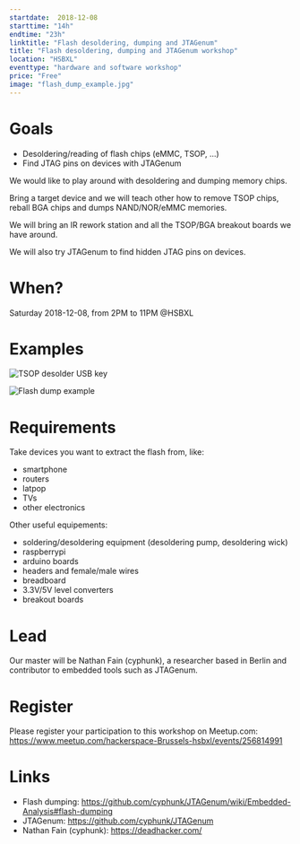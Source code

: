 ```yaml
---
startdate:  2018-12-08
starttime: "14h"
endtime: "23h"
linktitle: "Flash desoldering, dumping and JTAGenum"
title: "Flash desoldering, dumping and JTAGenum workshop"
location: "HSBXL"
eventtype: "hardware and software workshop"
price: "Free"
image: "flash_dump_example.jpg"
---
```


Goals
=====

* Desoldering/reading of flash chips (eMMC, TSOP, ...)
* Find JTAG pins on devices with JTAGenum

We would like to play around with desoldering and dumping memory chips.

Bring a target device and we will teach other how to remove TSOP chips, reball BGA chips and dumps NAND/NOR/eMMC memories.

We will bring an IR rework station and all the TSOP/BGA breakout boards we have around.

We will also try JTAGenum to find hidden JTAG pins on devices.

When?
=====

Saturday 2018-12-08, from 2PM to 11PM @HSBXL

Examples
========

![TSOP desolder USB key](https://raw.githubusercontent.com/wiki/cyphunk/JTAGenum/images/tsop_desolder.png)

![Flash dump example](https://raw.githubusercontent.com/wiki/cyphunk/JTAGenum/images/flash_dump_example.jpg)

Requirements
============

Take devices you want to extract the flash from, like:

* smartphone
* routers
* latpop
* TVs
* other electronics

Other useful equipements:

* soldering/desoldering equipment (desoldering pump, desoldering wick)
* raspberrypi
* arduino boards
* headers and female/male wires
* breadboard
* 3.3V/5V level converters
* breakout boards

Lead
====

Our master will be Nathan Fain (cyphunk), a researcher based in Berlin and contributor to embedded tools such as JTAGenum.

Register
========

Please register your participation to this workshop on Meetup.com: https://www.meetup.com/hackerspace-Brussels-hsbxl/events/256814991

Links
=====

* Flash dumping: https://github.com/cyphunk/JTAGenum/wiki/Embedded-Analysis#flash-dumping
* JTAGenum: https://github.com/cyphunk/JTAGenum
* Nathan Fain (cyphunk): https://deadhacker.com/
